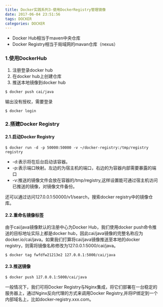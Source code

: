 ```yaml
---
title: Docker实践系列3-使用DockerRegistry管理镜像
date: 2017-06-04 23:51:56
tags: DOCKER
categories: DOCKER
---
```

- Docker Hub相当于maven中央仓库
- Docker Registry相当于局域网的mavan仓库（nexus）

### 1.使用DockerHub
1. 注册登录docker hub
2. 在docker hub上创建仓库
3. 推送本地镜像到docker hub

```
$ docker push cai/java
```
输出没有授权，需要登录

```
$ docker login
```

### 2.搭建Docker Registry
#### 2.1.启动Docker Registry

```
$ docker run -d -p 50000:50000 -v ~/docker-registry:/tmp/registry registry
```
- -d:表示将在后台启动该容器。
- -p:表示端口映射。左边的为宿主机的端口，右边的为容器内部需要暴露的端口
- -v:推送的镜像文件会放在容器的/tmp/registry,这样设置能可通过宿主机访问已推送的镜像，对镜像文件备份。

还可以通过访问127.0.0.1:50000/v1/search，搜索docker registry中的镜像仓库。
#### 2.2.重命名镜像标签
由于cai/java镜像默认的注册中心为Docker Hub，我们使用docker push命令推送的目标地址实际上都是docker hub，因此cai/java镜像的完整名称应为docker.io/cai/java。如果我们打算将cai/java镜像推送至本地的docker registry，则需将镜像名称修改为127.0.0.1:5000/cai/java。

```
$ docker tag fwfdfw21213e2 127.0.0.1:5000/cai/java
```

#### 2.3.推送镜像
```
$ docker push 127.0.0.1:5000/cai/java
```
一般情况下，我们可将Docker Registry与Nginx集成，将它们部署在一台稳定的服务器上，通过Nginx反向代理的方式来调用Docker Registry,并将IP绑定到一个内部域名上，比如docker-registry.xxx.com。


